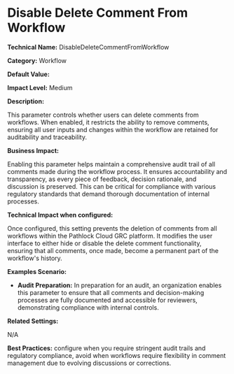 # Disable Delete Comment From Workflow

**Technical Name:** DisableDeleteCommentFromWorkflow

**Category:** Workflow

**Default Value:**

**Impact Level:** Medium

**Description:**

This parameter controls whether users can delete comments from workflows. When enabled, it restricts the ability to remove comments, ensuring all user inputs and changes within the workflow are retained for auditability and traceability.

**Business Impact:**

Enabling this parameter helps maintain a comprehensive audit trail of all comments made during the workflow process. It ensures accountability and transparency, as every piece of feedback, decision rationale, and discussion is preserved. This can be critical for compliance with various regulatory standards that demand thorough documentation of internal processes.

**Technical Impact when configured:**

Once configured, this setting prevents the deletion of comments from all workflows within the Pathlock Cloud GRC platform. It modifies the user interface to either hide or disable the delete comment functionality, ensuring that all comments, once made, become a permanent part of the workflow's history.

**Examples Scenario:**

- **Audit Preparation:** In preparation for an audit, an organization enables this parameter to ensure that all comments and decision-making processes are fully documented and accessible for reviewers, demonstrating compliance with internal controls.

**Related Settings:**

N/A

**Best Practices:** configure when you require stringent audit trails and regulatory compliance, avoid when workflows require flexibility in comment management due to evolving discussions or corrections.

